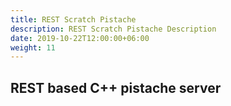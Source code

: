 ```yaml
---
title: REST Scratch Pistache
description: REST Scratch Pistache Description
date: 2019-10-22T12:00:00+06:00
weight: 11
---
```


## REST based C++ pistache server


<!--more-->